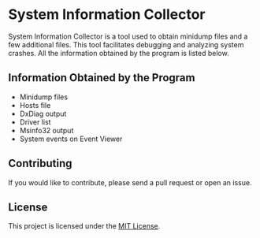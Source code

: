 # System Information Collector

System Information Collector is a tool used to obtain minidump files and a few additional files. This tool facilitates debugging and analyzing system crashes. All the information obtained by the program is listed below.

## Information Obtained by the Program

- Minidump files
- Hosts file
- DxDiag output
- Driver list
- Msinfo32 output
- System events on Event Viewer

## Contributing

If you would like to contribute, please send a pull request or open an issue.

## License

This project is licensed under the [MIT License](LICENSE).
